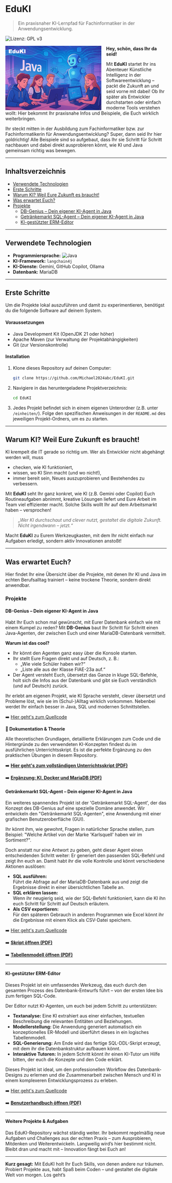 # EduKI

> Ein praxisnaher KI-Lernpfad für Fachinformatiker in der Anwendungsentwicklung.

![Lizenz: GPL v3](https://img.shields.io/badge/License-GPLv3-blue.svg)

<img src="images/edukik.png" alt="EduKI Logo" align="left" style="margin-right: 15px;" />

**Hey, schön, dass Ihr da seid!**

Mit **EduKI** startet Ihr ins Abenteuer Künstliche Intelligenz in der Softwareentwicklung – packt die Zukunft an und seid vorne mit dabei! Ob Ihr später als Entwickler durchstarten oder einfach moderne Tools verstehen wollt: Hier bekommt Ihr praxisnahe Infos und Beispiele, die Euch wirklich weiterbringen.

Ihr steckt mitten in der Ausbildung zum Fachinformatiker bzw. zur Fachinformatikerin für Anwendungsentwicklung? Super, dann seid Ihr hier goldrichtig! Alle Beispiele sind so aufgebaut, dass Ihr sie Schritt für Schritt nachbauen und dabei direkt ausprobieren könnt, wie KI und Java gemeinsam richtig was bewegen.

***

## Inhaltsverzeichnis
- [Verwendete Technologien](#verwendete-technologien)
- [Erste Schritte](#erste-schritte)
- [Warum KI? Weil Eure Zukunft es braucht!](#warum-ki-weil-eure-zukunft-es-braucht)
- [Was erwartet Euch?](#was-erwartet-euch)
- [Projekte](#projekte)
  - [DB-Genius – Dein eigener KI-Agent in Java](#db-genius--dein-eigener-ki-agent-in-java)
  - [Getränkemarkt SQL-Agent – Dein eigener KI-Agent in Java](#getränkemarkt-sql-agent--dein-eigener-ki-agent-in-java)
  - [KI-gestützter ERM-Editor](#ki-gestützter-erm-editor)

***

## Verwendete Technologien

*   **Programmiersprache:** ![Java](https://img.shields.io/badge/Java-OpenJDK%2021-blue?logo=openjdk)
*   **KI-Framework:** `langchain4j`
*   **KI-Dienste:** Gemini, GitHub Copilot, Ollama
*   **Datenbank:** MariaDB

***

## Erste Schritte

Um die Projekte lokal auszuführen und damit zu experimentieren, benötigst du die folgende Software auf deinem System.

#### Voraussetzungen
*   Java Development Kit (OpenJDK 21 oder höher)
*   Apache Maven (zur Verwaltung der Projektabhängigkeiten)
*   Git (zur Versionskontrolle)

#### Installation
1.  Klone dieses Repository auf deinen Computer:
    ```bash
    git clone https://github.com/Michael2024abc/EduKI.git
    ```

2.  Navigiere in das heruntergeladene Projektverzeichnis:
    ```bash
    cd EduKI
    ```
3.  Jedes Projekt befindet sich in einem eigenen Unterordner (z.B. unter `/einheiten/`). Folge den spezifischen Anweisungen in der `README.md` des jeweiligen Projekt-Ordners, um es zu starten.

***

## Warum KI? Weil Eure Zukunft es braucht!

KI krempelt die IT gerade so richtig um. Wer als Entwickler nicht abgehängt werden will, muss
- checken, wie KI funktioniert,
- wissen, wo KI Sinn macht (und wo nicht!),
- immer bereit sein, Neues auszuprobieren und Bestehendes zu verbessern.

Mit **EduKI** seht Ihr ganz konkret, wie KI (z.B. Gemini oder Copilot) Euch Routineaufgaben abnimmt, kreative Lösungen liefert und Eure Arbeit im Team viel effizienter macht.
Solche Skills wollt Ihr auf dem Arbeitsmarkt haben – versprochen!

> *„Wer KI durchschaut und clever nutzt, gestaltet die digitale Zukunft. Nicht irgendwann – jetzt.“*

Macht **EduKI** zu Eurem Werkzeugkasten, mit dem Ihr nicht einfach nur Aufgaben erledigt, sondern aktiv Innovationen anstoßt!

***

## Was erwartet Euch?

Hier findet Ihr eine Übersicht über die Projekte, mit denen Ihr KI und Java im echten Berufsalltag trainiert – keine trockene Theorie, sondern direkt anwendbar.

### Projekte

#### **DB-Genius – Dein eigener KI-Agent in Java**

Habt Ihr Euch schon mal gewünscht, mit Eurer Datenbank einfach wie mit einem Kumpel zu reden?
Mit **DB-Genius** baut Ihr Schritt für Schritt einen Java-Agenten, der zwischen Euch und einer MariaDB-Datenbank vermittelt.

**Warum ist das cool?**
- Ihr könnt den Agenten ganz easy über die Konsole starten.
- Ihr stellt Eure Fragen direkt und auf Deutsch, z. B.:
  - „Wie viele Schüler haben wir?“
  - „Liste alle aus der Klasse FIAE-23a auf.“
- Der Agent versteht Euch, übersetzt das Ganze in kluge SQL-Befehle, holt sich die Infos aus der Datenbank und gibt sie Euch verständlich (und auf Deutsch) zurück.

Ihr erlebt am eigenen Projekt, wie KI Sprache versteht, clever übersetzt und Probleme löst, wie sie im (Schul-)Alltag wirklich vorkommen. Nebenbei werdet Ihr einfach besser in Java, SQL und modernen Schnittstellen.

➡️ [Hier geht's zum Quellcode](https://github.com/Michael2024abc/EduKI/tree/main/einheiten/ki_agent_einfach)


**📖 Dokumentation & Theorie**

Alle theoretischen Grundlagen, detaillierte Erklärungen zum Code und die Hintergründe zu den verwendeten KI-Konzepten findest du im ausführlichen Unterrichtsskript. Es ist die perfekte Ergänzung zu den praktischen Übungen in diesem Repository.

➡️ **[Hier geht's zum vollständigen Unterrichtsskript (PDF)](https://michael2024abc.github.io/EduKI/af_dbagent.pdf)**

➡️ **[Ergänzung: KI, Docker und MariaDB (PDF)](https://michael2024abc.github.io/EduKI/af_docker_db.pdf)**

#### **Getränkemarkt SQL-Agent – Dein eigener KI-Agent in Java**

Ein weiteres spannendes Projekt ist der 'Getränkemarkt SQL-Agent', der das Konzept des DB-Genius auf eine spezielle Domäne anwendet.
Wir entwickeln den "Getränkemarkt SQL-Agenten", eine Anwendung mit einer grafischen Benutzeroberfläche (GUI).

Ihr könnt ihm, wie gewohnt, Fragen in natürlicher Sprache stellen, zum Beispiel:
"Welche Artikel von der Marke 'Karlsquell' haben wir im Sortiment?".

Doch anstatt nur eine Antwort zu geben, geht dieser Agent einen entscheidenden Schritt weiter:
Er generiert den passenden SQL-Befehl und zeigt ihn euch an. Damit habt ihr die volle Kontrolle und könnt verschiedene Aktionen auslösen:

*   **SQL ausführen:**<br>
    Führt die Abfrage auf der MariaDB-Datenbank aus und zeigt die Ergebnisse direkt in einer übersichtlichen Tabelle an.
*   **SQL erklären lassen:**<br>
    Wenn ihr neugierig seid, wie der SQL-Befehl funktioniert, kann die KI ihn euch Schritt für Schritt auf Deutsch erläutern.
*   **Als CSV exportieren:**<br>
    Für den späteren Gebrauch in anderen Programmen wie Excel könnt ihr die Ergebnisse mit einem Klick als CSV-Datei speichern.

➡️ [Hier geht's zum Quellcode](https://github.com/Michael2024abc/EduKI/tree/main/einheiten/ki_agent_gm)

➡️ **[Skript öffnen (PDF)](https://michael2024abc.github.io/EduKI/af_agent_gm.pdf)**

➡️ **[Tabellenmodell öffnen (PDF)](https://michael2024abc.github.io/EduKI/tables_gm.pdf)**

---

#### **KI-gestützter ERM-Editor**

Dieses Projekt ist ein umfassendes Werkzeug, das euch durch den gesamten Prozess des Datenbank-Entwurfs führt – von der ersten Idee bis zum fertigen SQL-Code.

Der Editor nutzt KI-Agenten, um euch bei jedem Schritt zu unterstützen:
*   **Textanalyse:** Eine KI extrahiert aus einer einfachen, textuellen Beschreibung die relevanten Entitäten und Beziehungen.
*   **Modellerstellung:** Die Anwendung generiert automatisch ein konzeptionelles ER-Modell und überführt dieses in ein logisches Tabellenmodell.
*   **SQL-Generierung:** Am Ende wird das fertige SQL-DDL-Skript erzeugt, mit dem ihr die Datenbankstruktur aufbauen könnt.
*   **Interaktive Tutoren:** In jedem Schritt könnt ihr einen KI-Tutor um Hilfe bitten, der euch die Konzepte und den Code erklärt.

Dieses Projekt ist ideal, um den professionellen Workflow des Datenbank-Designs zu erlernen und die Zusammenarbeit zwischen Mensch und KI in einem komplexeren Entwicklungsprozess zu erleben.

➡️ [Hier geht's zum Quellcode](https://github.com/Michael2024abc/EduKI/tree/main/einheiten/ki_agent_erm)

➡️ **[Benutzerhandbuch öffnen (PDF)](https://michael2024abc.github.io/EduKI/af_ermagent.pdf)**

---

#### **Weitere Projekte & Aufgaben**

Das EduKI-Repository wächst ständig weiter.
Ihr bekommt regelmäßig neue Aufgaben und Challenges aus der echten Praxis – zum Ausprobieren, Mitdenken und Weiterentwickeln.
Langweilig wird’s hier bestimmt nicht. Bleibt dran und macht mit – Innovation fängt bei Euch an!

***

**Kurz gesagt:**
Mit EduKI holt Ihr Euch Skills, von denen andere nur träumen. Probiert Projekte aus, habt Spaß beim Coden – und gestaltet die digitale Welt von morgen. Los geht’s
